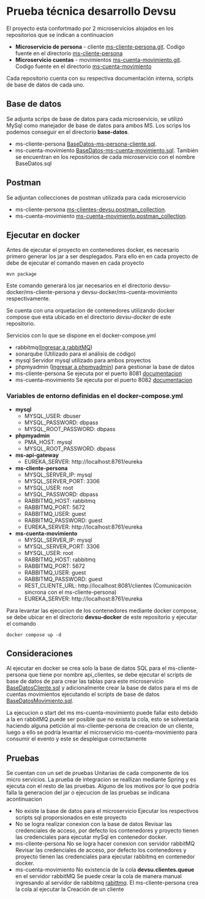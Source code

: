# Prueba técnica desarrollo Devsu

El proyecto esta confortmado por 2 microservicios alojados en los repositorios que se indican a continuacion
- **Microservicio de persona** - cliente [ms-cliente-persona.git](https://github.com/deiberv/ms-cliente-persona.git). Codigo fuente en el directorio [ms-cliente-persona](./ms-cliente-persona/)
- **Microservicio cuentas** - movimientos [ms-cuenta-movimiento.git](https://github.com/deiberv/ms-cuenta-movimiento.git). Codigo fuente en el directorio [ms-cuenta-movimiento](./ms-cuenta-movimiento/)

Cada repositorio cuenta con su respectiva documentación interna, scripts de base de datos de cada uno.

## Base de datos
Se adjunta scrips de base de datos para cada microservicio, se utilizó MySql como manejador de base de datos para ambos MS.
Los scrips los podemos conseguir en el directorio **base-datos**.
- ms-cliente-persona [BaseDatos-ms-persona-cliente.sql](./base-datos/BaseDatos-ms-persona-cliente.sql).
- ms-cuenta-movimiento [BaseDatos-ms-cuenta-movimiento.sql](./base-datos/BaseDatos-ms-cuenta-movimiento.sql).
También se encuentran en los repositorios de cada microservicio con el nombre BaseDatos.sql

## Postman
Se adjuntan collecciones de postman utilizada para cada microservicio
- ms-cliente-persona [ms-clientes-devsu.postman_collection](./collection-postman/ms-clientes-devsu.postman_collection.json).
- ms-cuenta-movimiento [ms-cuenta-movimiento.postman_collection](./collection-postman/ms-cuenta-movimiento.postman_collection.json).

## Ejecutar en docker
Antes de ejecutar el proyecto en contenedores docker, es necesario primero generar los jar a ser desplegados.
Para ello en en cada proyecto de debe de ejecutar el comando maven en cada proyecto
```shell
mvn package 
```
Este comando generará los jar necesarios en el directorio devsu-docker/ms-cliente-persona y devsu-docker/ms-cuenta-movimiento respectivamente.

Se cuenta con una orquetacion de contenedores utilizando docker compose que esta ubicado en el directorio *devsu-docker* de este repositorio.

Servicios con lo que se dispone en el docker-compose.yml

- rabbitmq([Ingresar a rabbitMQ](http://localhost:15672/))
- sonarqube (Utilizado para el análisis de código)
- mysql Servidor mysql utilizado para ambos proyectos
- phpmyadmin ([Ingresar a phpmyadmin](http://localhost:9001/)) para gestionar la base de datos
- ms-cliente-persona Se ejecuta por el puerto 8081 [documentacion](http://localhost:8081/swagger-ui/index.html)
- ms-cuenta-movimiento Se ejecuta por el puerto 8082 [documentacion](http://localhost:8082/swagger-ui/index.html)

### Variables de entorno definidas en el docker-compose.yml
- **mysql**
  - MYSQL_USER: dbuser
  - MYSQL_PASSWORD: dbpass
  - MYSQL_ROOT_PASSWORD: dbpass
- **phpmyadmin**
  - PMA_HOST: mysql
  - MYSQL_ROOT_PASSWORD: dbpass
- **ms-api-gateway**
  - EUREKA_SERVER: http://localhost:8761/eureka
- **ms-cliente-persona**
  - MYSQL_SERVER_IP: mysql 
  - MYSQL_SERVER_PORT: 3306 
  - MYSQL_USER: root 
  - MYSQL_PASSWORD: dbpass 
  - RABBITMQ_HOST: rabbitmq
  - RABBITMQ_PORT: 5672 
  - RABBITMQ_USER: guest 
  - RABBITMQ_PASSWORD: guest
  - EUREKA_SERVER: http://localhost:8761/eureka
- **ms-cuenta-movimiento**
  - MYSQL_SERVER_IP: mysql 
  - MYSQL_SERVER_PORT: 3306 
  - MYSQL_USER: root 
  - RABBITMQ_HOST: rabbitmq
  - RABBITMQ_PORT: 5672 
  - RABBITMQ_USER: guest 
  - RABBITMQ_PASSWORD: guest
  - REST_CLIENTE_URL: http://localhost:8081/clientes (Comunicación sincrona con el ms-cliente-persona)
  - EUREKA_SERVER: http://localhost:8761/eureka
  
Para levantar las ejecucion de los contenedores mediante docker compose, se debe ubicar en el directorio **devsu-docker** de este repositorio y ejecutar el comando
```shell
docker compose up -d
```

## Consideraciones
Al ejecutar en docker se crea solo la base de datos SQL para el ms-cliente-persona que tiene por nombre api_clientes, se debe ejecutar el scripts de base de datos de para crear las tablas para este microservicio
[BaseDatosCliente.sql](./base-datos/BaseDatos-ms-persona-cliente.sql) y adicionalmente crear la base de datos para el ms de cuentas movimientos ejecutando el scripts de base de datos [BaseDatosMovimiento.sql](./base-datos/BaseDatos-ms-cuenta-movimiento.sql).

La ejecucion o start del ms ms-cuenta-movimiento puede fallar esto debido a la en rabbitMQ puede ser posible que no exista la cola, esto se solventaría haciendo alguna petición al ms-cliente-persona de creacion de un cliente, luego a ello se podría levantar el microservicio ms-cuenta-movimiento para consumir el evento y este se despleigue correctamente

## Pruebas
Se cuentan con un set de pruebas Unitarias de cada componente de los micro servicios.
La prueba de integracion se reallizan mediante Spring y es ejecuta con el resto de las pruebas.
Alguno de los motivos por lo que podría falla la generacion del jar o ejecucion de las pruebas se indicana acontinuacion

- No existe la base de datos para el microservicio
  Ejecutar los respectivos scripts sql proporsionados en este proyecto
- No se logra realizar conexion con la base de datos
  Revisar las credenciales de acceso, por defecto los contenedores y proyecto tienen las credenciales para ejecutar mySql en contenedor docker.
- ms-cliente-persona No se logra hacer conexion con servidor rabbitMQ
  Revisar las credenciales de acceso, por defecto los contenedores y proyecto tienen las credenciales para ejecutar rabbitmq en contenedor docker.
- ms-cuenta-movimiento No existencia de la cola **devsu.clientes.queue** en el servidor rabbitMQ
  Se puede crear la cola de manera manual ingresando al servidor de rabbitmq [rabittmq](http://localhost:15672/#/queues). El ms-cliente-persona crea la cola al ejecutar la Creación de un cliente

